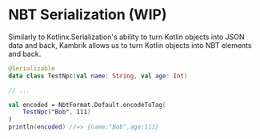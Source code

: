 

# NBT Serialization (WIP) <Badge text="unstable" type="warning"/>

Similarly to Kotlinx.Serialization's ability to turn Kotlin objects into JSON data and back, Kambrik
allows us to turn Kotlin objects into NBT elements and back.


```kt
@Serializable
data class TestNpc(val name: String, val age: Int)

// ...

val encoded = NbtFormat.Default.encodeToTag(
    TestNpc("Bob", 111)
)
println(encoded) //=> {name:"Bob",age:111}
```
